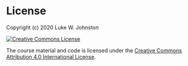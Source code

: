 # License

Copyright (c) 2020 Luke W. Johnston 

<a rel="license" href="https://creativecommons.org/licenses/by/4.0/"><img alt="Creative Commons License" style="border-width:0" src="https://i.creativecommons.org/l/by/4.0/88x31.png" /></a>

The course material and code is licensed under the
[Creative Commons Attribution 4.0 International License](https://creativecommons.org/licenses/by/4.0/).
